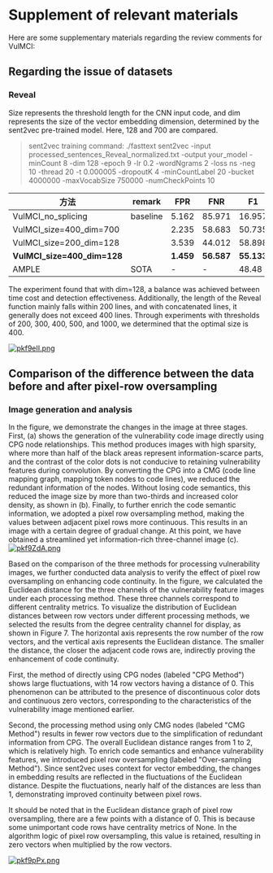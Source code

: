 # Supplement of relevant materials

Here are some supplementary materials regarding the review comments for VulMCI:

## Regarding the issue of datasets

### Reveal

Size represents the threshold length for the CNN input code, and dim represents the size of the vector embedding dimension, determined by the sent2vec pre-trained model. Here, 128 and 700 are compared.

> sent2vec training command:
> ./fasttext sent2vec -input processed_sentences_Reveal_normalized.txt -output your_model -minCount 8 -dim 128 -epoch 9 -lr 0.2 -wordNgrams 2 -loss ns -neg 10 -thread 20 -t 0.000005 -dropoutK 4 -minCountLabel 20 -bucket 4000000 -maxVocabSize 750000 -numCheckPoints 10

| 方法                        | remark   | FPR       | FNR        | F1         | Pr         | Re         | ACC        |
| --------------------------- | -------- | --------- | ---------- | ---------- | ---------- | ---------- | ---------- |
| VulMCI_no_splicing          | baseline | 5.162     | 85.971     | 16.957     | 21.429     | 14.029     | 87.467     |
| VulMCI_size=400_dim=700     |          | 2.235     | 58.683     | 50.735     | 65.714     | 41.317     | 92.461     |
| VulMCI_size=200_dim=128     |          | 3.539     | 44.012     | 58.898     | 62.126     | 55.988     | 92.658     |
| **VulMCI_size=400_dim=128** |          | **1.459** | **56.587** | **55.133** | **75.521** | **43.413** | **93.361** |
| AMPLE                       | SOTA     | -         | -          | 48.48      | 51.06      | 46.15      | 92.71      |

The experiment found that with dim=128, a balance was achieved between time cost and detection effectiveness. Additionally, the length of the Reveal function mainly falls within 200 lines, and with concatenated lines, it generally does not exceed 400 lines. Through experiments with thresholds of 200, 300, 400, 500, and 1000, we determined that the optimal size is 400.

<a href="https://imgse.com/i/pkf9eII"><img src="https://s21.ax1x.com/2024/07/08/pkf9eII.png" alt="pkf9eII.png" border="0"></a>

## Comparison of the difference between the data before and after pixel-row oversampling

### Image generation and analysis

In the figure, we demonstrate the changes in the image at three stages. First, (a) shows the generation of the vulnerability code image directly using CPG node relationships. This method produces images with high sparsity, where more than half of the black areas represent information-scarce parts, and the contrast of the color dots is not conducive to retaining vulnerability features during convolution. By converting the CPG into a CMG (code line mapping graph, mapping token nodes to code lines), we reduced the redundant information of the nodes. Without losing code semantics, this reduced the image size by more than two-thirds and increased color density, as shown in (b). Finally, to further enrich the code semantic information, we adopted a pixel row oversampling method, making the values between adjacent pixel rows more continuous. This results in an image with a certain degree of gradual change. At this point, we have obtained a streamlined yet information-rich three-channel image (c).<a href="https://imgse.com/i/pkf9ZdA"><img src="https://s21.ax1x.com/2024/07/08/pkf9ZdA.png" alt="pkf9ZdA.png" border="0"></a>

Based on the comparison of the three methods for processing vulnerability images, we further conducted data analysis to verify the effect of pixel row oversampling on enhancing code continuity. In the figure, we calculated the Euclidean distance for the three channels of the vulnerability feature images under each processing method. These three channels correspond to different centrality metrics. To visualize the distribution of Euclidean distances between row vectors under different processing methods, we selected the results from the degree centrality channel for display, as shown in Figure 7. The horizontal axis represents the row number of the row vectors, and the vertical axis represents the Euclidean distance. The smaller the distance, the closer the adjacent code rows are, indirectly proving the enhancement of code continuity.

First, the method of directly using CPG nodes (labeled "CPG Method") shows large fluctuations, with 14 row vectors having a distance of 0. This phenomenon can be attributed to the presence of discontinuous color dots and continuous zero vectors, corresponding to the characteristics of the vulnerability image mentioned earlier.

Second, the processing method using only CMG nodes (labeled "CMG Method") results in fewer row vectors due to the simplification of redundant information from CPG. The overall Euclidean distance ranges from 1 to 2, which is relatively high. To enrich code semantics and enhance vulnerability features, we introduced pixel row oversampling (labeled "Over-sampling Method"). Since sent2vec uses context for vector embedding, the changes in embedding results are reflected in the fluctuations of the Euclidean distance. Despite the fluctuations, nearly half of the distances are less than 1, demonstrating improved continuity between pixel rows.

It should be noted that in the Euclidean distance graph of pixel row oversampling, there are a few points with a distance of 0. This is because some unimportant code rows have centrality metrics of None. In the algorithm logic of pixel row oversampling, this value is retained, resulting in zero vectors when multiplied by the row vectors.

<a href="https://imgse.com/i/pkf9pPx"><img src="https://s21.ax1x.com/2024/07/08/pkf9pPx.png" alt="pkf9pPx.png" border="0"></a>





